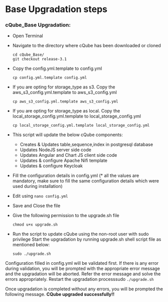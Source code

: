 # Base Upgradation steps

### cQube\_Base Upgradation:

- Open Terminal
- Navigate to the directory where cQube has been downloaded or cloned
  ```
  cd cQube_Base/
  git checkout release-3.1
  ```
- Copy the config.yml.template to config.yml 
  ```
  cp config.yml.template config.yml
  ```
- If you are opting for storage_type as s3. Copy the aws_s3_config.yml.template to aws_s3_config.yml 
  ```
  cp aws_s3_config.yml.template aws_s3_config.yml
  ```
- If you are opting for storage_type as local. Copy the local_storage_config.yml.template to local_storage_config.yml 
  ```
  cp local_storage_config.yml.template local_storage_config.yml
  ```
  
- This script will update the below cQube components:

  - Creates & Updates table,sequence,index in postgresql database
  - Updates NodeJS server side code
  - Updates Angular and Chart JS client side code
  - Updates & configure Apache Nifi template
  - Updates & configure Keycloak
- Fill the configuration details in config.yml (* all the values are mandatory, make sure to fill the same configuration details which were used during installation)

- Edit using ```nano config.yml```

- Save and Close the file

- Give the following permission to the upgrade.sh file

  ```
  chmod u+x upgrade.sh
  ```
- Run the script to update cQube using the non-root user with sudo privilege
Start the upgradation by running upgrade.sh shell script file as mentioned below:
  ```
  sudo ./upgrade.sh
  ```
  

Configuration filled in config.yml will be validated first. If there is any error during validation, you will be prompted with the appropriate error message and the upgradation will be aborted. Refer the error message and solve the errors appropriately. Restart the upgradation processsudo ```./upgrade.sh```

Once upgradation is completed without any errors, you will be prompted the following message. **CQube upgraded successfully!!**

